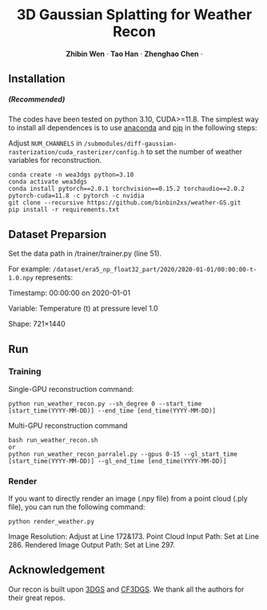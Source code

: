 <!-- PROJECT LOGO -->

<p align="center">

  <h1 align="center">3D Gaussian Splatting for Weather Recon</h1>
  <p align="center">
    <a><strong>Zhibin Wen</strong></a>
    ·
    <a><strong>Tao Han</strong></a>
    ·
    <a><strong>Zhenghao Chen</strong></a>
    ·

## Installation

##### (Recommended)
The codes have been tested on python 3.10, CUDA>=11.8. The simplest way to install all dependences is to use [anaconda](https://www.anaconda.com/) and [pip](https://pypi.org/project/pip/) in the following steps: 

Adjust ```NUM_CHANNELS``` in ```/submodules/diff-gaussian-rasterization/cuda_rasterizer/config.h``` to set the number of weather variables for reconstruction.

```
conda create -n wea3dgs python=3.10
conda activate wea3dgs
conda install pytorch==2.0.1 torchvision==0.15.2 torchaudio==2.0.2 pytorch-cuda=11.8 -c pytorch -c nvidia
git clone --recursive https://github.com/binbin2xs/weather-GS.git
pip install -r requirements.txt
```

## Dataset Preparsion
Set the data path in /trainer/trainer.py (line 51). 

For example:
```/dataset/era5_np_float32_part/2020/2020-01-01/00:00:00-t-1.0.npy``` represents:

Timestamp: 00:00:00 on 2020-01-01

Variable: Temperature (t) at pressure level 1.0

Shape: 721×1440

## Run

### Training

Single-GPU reconstruction command:
```
python run_weather_recon.py --sh_degree 0 --start_time [start_time(YYYY-MM-DD)] --end_time [end_time(YYYY-MM-DD)]
```

Multi-GPU reconstruction command 
```
bash run_weather_recon.sh
or
python run_weather_recon_parralel.py --gpus 0-15 --gl_start_time [start_time(YYYY-MM-DD)] --gl_end_time [end_time(YYYY-MM-DD)]
```

### Render
If you want to directly render an image (.npy file) from a point cloud (.ply file), you can run the following command:
```
python render_weather.py
```
Image Resolution: Adjust at Line 172&173.
Point Cloud Input Path: Set at Line 286.
Rendered Image Output Path: Set at Line 297.
## Acknowledgement
Our recon is built upon [3DGS](https://github.com/graphdeco-inria/gaussian-splatting) and [CF3DGS](https://github.com/NVlabs/CF-3DGS/tree/main). 
We thank all the authors for their great repos.
